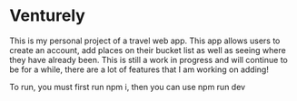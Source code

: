 # Venturely

This is my personal project of a travel web app. This app allows users to create an account, add places on their bucket list as well as seeing where they have already been. This is still a work in progress and will continue to be for a while, there are a lot of features that I am working on adding!

To run, you must first run npm i, then you can use npm run dev

